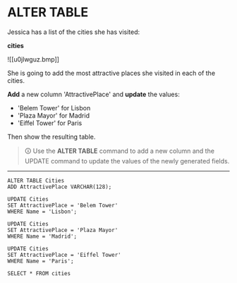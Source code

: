 # ALTER TABLE
Jessica has a list of the cities she has visited:  

**cities**

![[u0jlwguz.bmp]]

She is going to add the most attractive places she visited in each of the cities.  

**Add** a new column 'AttractivePlace' and **update** the values:  
- 'Belem Tower' for Lisbon  
- 'Plaza Mayor' for Madrid  
- 'Eiffel Tower' for Paris  
  
Then show the resulting table.

>🛈 Use the **ALTER TABLE** command to add a new column and the UPDATE command to update the values of the newly generated fields.

---

```mysql
ALTER TABLE Cities
ADD AttractivePlace VARCHAR(128);

UPDATE Cities
SET AttractivePlace = 'Belem Tower'
WHERE Name = 'Lisbon';

UPDATE Cities
SET AttractivePlace = 'Plaza Mayor'
WHERE Name = 'Madrid';

UPDATE Cities
SET AttractivePlace = 'Eiffel Tower'
WHERE Name = 'Paris';

SELECT * FROM cities
```